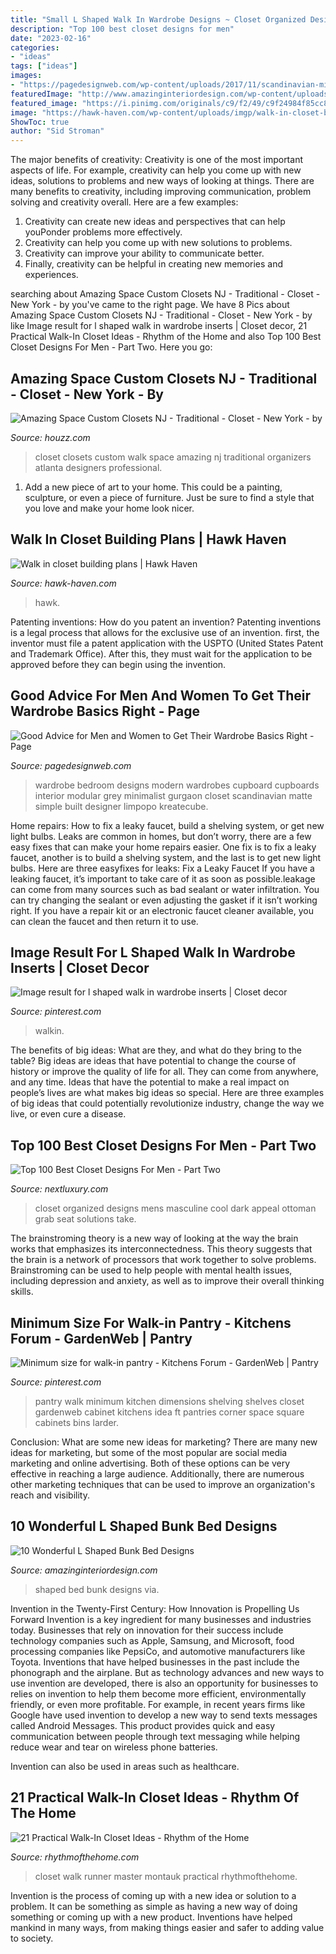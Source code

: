```yaml
---
title: "Small L Shaped Walk In Wardrobe Designs ~ Closet Organized Designs Mens Masculine Cool Dark Appeal Ottoman Grab Seat Solutions Take"
description: "Top 100 best closet designs for men"
date: "2023-02-16"
categories:
- "ideas"
tags: ["ideas"]
images:
- "https://pagedesignweb.com/wp-content/uploads/2017/11/scandinavian-minimalist-wardrobe-12-1.jpg"
featuredImage: "http://www.amazinginteriordesign.com/wp-content/uploads/2017/09/L-Shaped-Bunk-Bed-Designs-6.jpg"
featured_image: "https://i.pinimg.com/originals/c9/f2/49/c9f24984f85cc8463ce5d99219634c6a.jpg"
image: "https://hawk-haven.com/wp-content/uploads/imgp/walk-in-closet-building-plans-8-2066.jpg"
ShowToc: true
author: "Sid Stroman"
---
```



The major benefits of creativity:
Creativity is one of the most important aspects of life. For example, creativity can help you come up with new ideas, solutions to problems and new ways of looking at things. There are many benefits to creativity, including improving communication, problem solving and creativity overall. Here are a few examples:
1) Creativity can create new ideas and perspectives that can help youPonder problems more effectively.
2) Creativity can help you come up with new solutions to problems.
3) Creativity can improve your ability to communicate better.
4) Finally, creativity can be helpful in creating new memories and experiences.

	

		
searching about Amazing Space Custom Closets NJ - Traditional - Closet - New York - by you've came to the right page. We have 8 Pics about Amazing Space Custom Closets NJ - Traditional - Closet - New York - by like Image result for l shaped walk in wardrobe inserts | Closet decor, 21 Practical Walk-In Closet Ideas - Rhythm of the Home and also Top 100 Best Closet Designs For Men - Part Two. Here you go:
		
    
## Amazing Space Custom Closets NJ - Traditional - Closet - New York - By

<img loading=lazy src="https://st.hzcdn.com/simgs/f09132bb01708b5d_4-0777/traditional-closet.jpg" onerror="this.onerror=null;this.src='https://tse2.mm.bing.net/th?id=OIP.TNkMp5n0rVUym7CujSy55gHaJ4&amp;pid=15.1';" alt="Amazing Space Custom Closets NJ - Traditional - Closet - New York - by">

_Source: houzz.com_

>closet closets custom walk space amazing nj traditional organizers atlanta designers professional. 

	

1. Add a new piece of art to your home. This could be a painting, sculpture, or even a piece of furniture. Just be sure to find a style that you love and make your home look nicer.

    
## Walk In Closet Building Plans | Hawk Haven

<img loading=lazy src="https://hawk-haven.com/wp-content/uploads/imgp/walk-in-closet-building-plans-8-2066.jpg" onerror="this.onerror=null;this.src='https://tse2.mm.bing.net/th?id=OIP.r0SMFpL8NyETZRbPLB3KUAHaJ4&amp;pid=15.1';" alt="Walk in closet building plans | Hawk Haven">

_Source: hawk-haven.com_

>hawk. 

	

Patenting inventions: How do you patent an invention?
Patenting inventions is a legal process that allows for the exclusive use of an invention. first, the inventor must file a patent application with the USPTO (United States Patent and Trademark Office). After this, they must wait for the application to be approved before they can begin using the invention.

    
## Good Advice For Men And Women To Get Their Wardrobe Basics Right - Page

<img loading=lazy src="https://pagedesignweb.com/wp-content/uploads/2017/11/scandinavian-minimalist-wardrobe-12-1.jpg" onerror="this.onerror=null;this.src='https://tse3.mm.bing.net/th?id=OIP.sBs1cbd6wLc6ydM0ZVXZgQHaEc&amp;pid=15.1';" alt="Good Advice for Men and Women to Get Their Wardrobe Basics Right - Page">

_Source: pagedesignweb.com_

>wardrobe bedroom designs modern wardrobes cupboard cupboards interior modular grey minimalist gurgaon closet scandinavian matte simple built designer limpopo kreatecube. 

	

Home repairs: How to fix a leaky faucet, build a shelving system, or get new light bulbs.
Leaks are common in homes, but don’t worry, there are a few easy fixes that can make your home repairs easier. One fix is to fix a leaky faucet, another is to build a shelving system, and the last is to get new light bulbs. Here are three easyfixes for leaks: 
Fix a Leaky Faucet
If you have a leaking faucet, it’s important to take care of it as soon as possible.leakage can come from many sources such as bad sealant or water infiltration. You can try changing the sealant or even adjusting the gasket if it isn’t working right. If you have a repair kit or an electronic faucet cleaner available, you can clean the faucet and then return it to use.

    
## Image Result For L Shaped Walk In Wardrobe Inserts | Closet Decor

<img loading=lazy src="https://i.pinimg.com/originals/c9/f2/49/c9f24984f85cc8463ce5d99219634c6a.jpg" onerror="this.onerror=null;this.src='https://tse1.mm.bing.net/th?id=OIP.VdSWwbSqCpuIR6hyUpeCbwAAAA&amp;pid=15.1';" alt="Image result for l shaped walk in wardrobe inserts | Closet decor">

_Source: pinterest.com_

>walkin. 

	

The benefits of big ideas: What are they, and what do they bring to the table?
Big ideas are ideas that have potential to change the course of history or improve the quality of life for all. They can come from anywhere, and any time. Ideas that have the potential to make a real impact on people’s lives are what makes big ideas so special. Here are three examples of big ideas that could potentially revolutionize industry, change the way we live, or even cure a disease.

    
## Top 100 Best Closet Designs For Men - Part Two

<img loading=lazy src="http://nextluxury.com/wp-content/uploads/mens-dark-grey-organized-closet-ideas.jpg" onerror="this.onerror=null;this.src='https://tse4.mm.bing.net/th?id=OIP.wwx24Z_-cTVPFTGL2FMK0QHaKq&amp;pid=15.1';" alt="Top 100 Best Closet Designs For Men - Part Two">

_Source: nextluxury.com_

>closet organized designs mens masculine cool dark appeal ottoman grab seat solutions take. 

	

The brainstroming theory is a new way of looking at the way the brain works that emphasizes its interconnectedness. This theory suggests that the brain is a network of processors that work together to solve problems. Brainstroming can be used to help people with mental health issues, including depression and anxiety, as well as to improve their overall thinking skills.

    
## Minimum Size For Walk-in Pantry - Kitchens Forum - GardenWeb | Pantry

<img loading=lazy src="https://i.pinimg.com/originals/ac/3c/73/ac3c73ca26586bf3928c645ce8f3a2a6.jpg" onerror="this.onerror=null;this.src='https://tse1.mm.bing.net/th?id=OIP.AMif9eEnDAqdpKeacs0YhQHaJ4&amp;pid=15.1';" alt="Minimum size for walk-in pantry - Kitchens Forum - GardenWeb | Pantry">

_Source: pinterest.com_

>pantry walk minimum kitchen dimensions shelving shelves closet gardenweb cabinet kitchens idea ft pantries corner space square cabinets bins larder. 

	

Conclusion: What are some new ideas for marketing?
There are many new ideas for marketing, but some of the most popular are social media marketing and online advertising. Both of these options can be very effective in reaching a large audience. Additionally, there are numerous other marketing techniques that can be used to improve an organization's reach and visibility.

    
## 10 Wonderful L Shaped Bunk Bed Designs

<img loading=lazy src="http://www.amazinginteriordesign.com/wp-content/uploads/2017/09/L-Shaped-Bunk-Bed-Designs-6.jpg" onerror="this.onerror=null;this.src='https://tse1.mm.bing.net/th?id=OIP.XYm4RkgZ5EERC0EcEMzJ0gHaFS&amp;pid=15.1';" alt="10 Wonderful L Shaped Bunk Bed Designs">

_Source: amazinginteriordesign.com_

>shaped bed bunk designs via. 

	

Invention in the Twenty-First Century: How Innovation is Propelling Us Forward
Invention is a key ingredient for many businesses and industries today. Businesses that rely on innovation for their success include technology companies such as Apple, Samsung, and Microsoft, food processing companies like PepsiCo, and automotive manufacturers like Toyota. Inventions that have helped businesses in the past include the phonograph and the airplane.
But as technology advances and new ways to use invention are developed, there is also an opportunity for businesses to relies on invention to help them become more efficient, environmentally friendly, or even more profitable. For example, in recent years firms like Google have used invention to develop a new way to send texts messages called Android Messages. This product provides quick and easy communication between people through text messaging while helping reduce wear and tear on wireless phone batteries.

Invention can also be used in areas such as healthcare.

    
## 21 Practical Walk-In Closet Ideas - Rhythm Of The Home

<img loading=lazy src="https://rhythmofthehome.com/public_html/rhythmofthehome.com/wp-content/uploads/2019/03/runner_walk-in_closet.jpg" onerror="this.onerror=null;this.src='https://tse4.mm.bing.net/th?id=OIP.KfVhi0BEiPzkFeRvtZT00gHaLH&amp;pid=15.1';" alt="21 Practical Walk-In Closet Ideas - Rhythm of the Home">

_Source: rhythmofthehome.com_

>closet walk runner master montauk practical rhythmofthehome. 

	

Invention is the process of coming up with a new idea or solution to a problem. It can be something as simple as having a new way of doing something or coming up with a new product. Inventions have helped mankind in many ways, from making things easier and safer to adding value to society.

